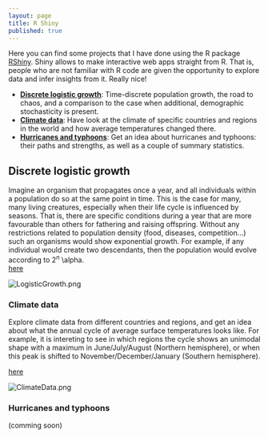 ```yaml
---
layout: page
title: R Shiny
published: true
---
```


Here you can find some projects that I have done using the R package [RShiny](https://shiny.rstudio.com/). Shiny allows to make interactive web apps straight from R. That is, people who are not familiar with R code are given the opportunity to explore data and infer insights from it. Really nice!

  * [**Discrete logistic growth**](###discrete-logistic-growth):
    Time-discrete population growth, the road to chaos, and a comparison to the case when additional, demographic stochasticity is present.
  * [**Climate data**](###climate-data): Have look at the climate of specific countries and regions in the world and how average temperatures changed there.
  * [**Hurricanes and typhoons**](###hurricanes-and-typhoons): Get an idea about hurricanes and typhoons: their paths and strengths, as well as a couple of summary statistics.  


## Discrete logistic growth

Imagine an organism that propagates once a year, and all individuals within a population do so at the same point in time. This is the case for many, many living creatures, especially when their life cycle is influenced by seasons. That is, there are specific conditions during a year that are more favourable than others for fathering and raising offspring. Without any restrictions related to population density (food, diseases, competition...) such an organisms would show exponential growth. For example, if any individual would create two descendants, then the population would evolve according to $2^n$ \alpha.  
[here](https://thomassie.shinyapps.io/logisticgrowthtimediscrete/)

![LogisticGrowth.png]({{site.baseurl}}/img/LogisticGrowth.png)  


### Climate data
Explore climate data from different countries and regions, and get an idea about what the annual cycle of average surface temperatures looks like. For example, it is intereting to see in which regions the cycle shows an unimodal shape with a maximum in June/July/August (Northern hemisphere), or when this peak is shifted to November/December/January (Southern hemisphere).  

[here](https://thomassie.shinyapps.io/climatedataapp/)  

![ClimateData.png]({{site.baseurl}}/img/ClimateData.png)  

### Hurricanes and typhoons

(comming soon)
